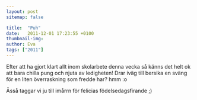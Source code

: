 ```yaml
---
layout: post
sitemap: false

title:  "Puh"
date:   2011-12-01 17:23:55 +0100
thumbnail-img: 
author: Eva
tags: ["2011"]
---
```


Efter att ha gjort klart allt inom skolarbete denna vecka så känns det helt ok att bara chilla pung och njuta av ledigheten! Drar iväg till bersika en sväng för en liten överraskning som fredde har? hmm :o 

Åsså taggar vi ju till imårrn för felicias födelsedagsfirande ;)

